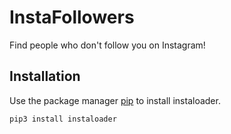 # InstaFollowers

Find people who don't follow you on Instagram!

## Installation

Use the package manager [pip](https://pypi.org/project/instaloader/) to install instaloader.

```bash
pip3 install instaloader
```
